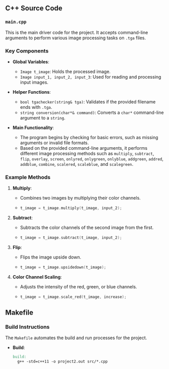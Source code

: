 ﻿
## C++ Source Code

### `main.cpp`

This is the main driver code for the project. It accepts command-line arguments to perform various image processing tasks on `.tga` files.

### Key Components

- **Global Variables**:
  - `Image t_image`: Holds the processed image.
  - `Image input_1, input_2, input_3`: Used for reading and processing input images.

- **Helper Functions**:
  - `bool tgachecker(string& tga)`: Validates if the provided filename ends with `.tga`.
  - `string conversion(char*& command)`: Converts a `char*` command-line argument to a `string`.

- **Main Functionality**:
  - The program begins by checking for basic errors, such as missing arguments or invalid file formats.
  - Based on the provided command-line arguments, it performs different image processing methods such as `multiply`, `subtract`, `flip`, `overlay`, `screen`, `onlyred`, `onlygreen`, `onlyblue`, `addgreen`, `addred`, `addblue`, `combine`, `scalered`, `scaleblue`, and `scalegreen`.

### Example Methods

1. **Multiply**:
   - Combines two images by multiplying their color channels.
   - ```cpp
     t_image = t_image.multiply(t_image, input_2);
     ```

2. **Subtract**:
   - Subtracts the color channels of the second image from the first.
   - ```cpp
     t_image = t_image.subtract(t_image, input_2);
     ```

3. **Flip**:
   - Flips the image upside down.
   - ```cpp
     t_image = t_image.upsidedown(t_image);
     ```

4. **Color Channel Scaling**:
   - Adjusts the intensity of the red, green, or blue channels.
   - ```cpp
     t_image = t_image.scale_red(t_image, increase);
     ```

## Makefile

### Build Instructions

The `Makefile` automates the build and run processes for the project.

- **Build**:
  ```makefile
  build:
	g++ -std=c++11 -o project2.out src/*.cpp

